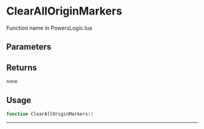 # ClearAllOriginMarkers
Function name in PowersLogic.lua
## Parameters

## Returns
`none`
## Usage
```lua
function ClearAllOriginMarkers()
```
---
